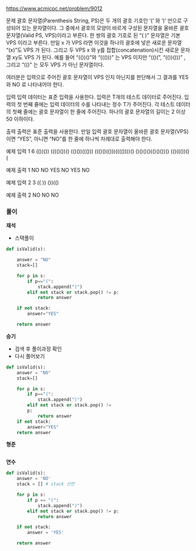 https://www.acmicpc.net/problem/9012


문제
괄호 문자열(Parenthesis String, PS)은 두 개의 괄호 기호인 ‘(’ 와 ‘)’ 만으로 구성되어 있는 문자열이다. 그 중에서 괄호의 모양이 바르게 구성된 문자열을 올바른 괄호 문자열(Valid PS, VPS)이라고 부른다. 한 쌍의 괄호 기호로 된 “( )” 문자열은 기본 VPS 이라고 부른다. 만일 x 가 VPS 라면 이것을 하나의 괄호에 넣은 새로운 문자열 “(x)”도 VPS 가 된다. 그리고 두 VPS x 와 y를 접합(concatenation)시킨 새로운 문자열 xy도 VPS 가 된다. 예를 들어 “(())()”와 “((()))” 는 VPS 이지만 “(()(”, “(())()))” , 그리고 “(()” 는 모두 VPS 가 아닌 문자열이다. 

여러분은 입력으로 주어진 괄호 문자열이 VPS 인지 아닌지를 판단해서 그 결과를 YES 와 NO 로 나타내어야 한다. 

입력
입력 데이터는 표준 입력을 사용한다. 입력은 T개의 테스트 데이터로 주어진다. 입력의 첫 번째 줄에는 입력 데이터의 수를 나타내는 정수 T가 주어진다. 각 테스트 데이터의 첫째 줄에는 괄호 문자열이 한 줄에 주어진다. 하나의 괄호 문자열의 길이는 2 이상 50 이하이다. 

출력
출력은 표준 출력을 사용한다. 만일 입력 괄호 문자열이 올바른 괄호 문자열(VPS)이면 “YES”, 아니면 “NO”를 한 줄에 하나씩 차례대로 출력해야 한다. 

예제 입력 1 
6
(())())
(((()())()
(()())((()))
((()()(()))(((())))()
()()()()(()()())()
(()((())()(


예제 출력 1 
NO
NO
YES
NO
YES
NO


예제 입력 2 
3
((
))
())(()


예제 출력 2 
NO
NO
NO



### **풀이**

**재석**
- 스택풀이
```python
def isValid(s):

    answer = "NO"
    stack=[]

    for p in s:
        if p=="(":
            stack.append(")")
        elif not stack or stack.pop() != p:
            return answer

    if not stack:
        answer="YES"

    return answer
```

**승기**
- 검색 후 풀이과정 확인
- 다시 풀어보기

```python
def isValid(s):
    answer = "NO"
    stack=[]

    for p in s:
        if p=="(":
            stack.append(")")
        elif not stack or stack.pop() != 
        p:
            return answer
    if not stack:
        answer="YES"
    return answer
```

**형준**

```java

```

**연수**

```python
def isValid(s):
    answer = 'NO'
    stack = [] # stack 선언

    for p in s:
        if p == "(":
            stack.append(")")
        elif not stack or stack.pop() != p:
            return answer

    if not stack:
        answer = 'YES'

    return answer
```
